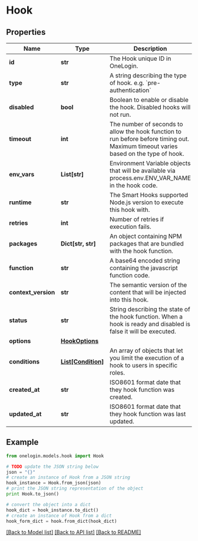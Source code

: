 # Hook


## Properties
Name | Type | Description | Notes
------------ | ------------- | ------------- | -------------
**id** | **str** | The Hook unique ID in OneLogin. | [optional] 
**type** | **str** | A string describing the type of hook. e.g. &#x60;pre-authentication&#x60; | 
**disabled** | **bool** | Boolean to enable or disable the hook. Disabled hooks will not run. | [default to True]
**timeout** | **int** | The number of seconds to allow the hook function to run before before timing out. Maximum timeout varies based on the type of hook. | [default to 1]
**env_vars** | **List[str]** | Environment Variable objects that will be available via process.env.ENV_VAR_NAME in the hook code. | 
**runtime** | **str** | The Smart Hooks supported Node.js version to execute this hook with. | 
**retries** | **int** | Number of retries if execution fails. | [default to 0]
**packages** | **Dict[str, str]** | An object containing NPM packages that are bundled with the hook function. | 
**function** | **str** | A base64 encoded string containing the javascript function code. | 
**context_version** | **str** | The semantic version of the content that will be injected into this hook. | [optional] 
**status** | **str** | String describing the state of the hook function. When a hook is ready and disabled is false it will be executed. | [optional] 
**options** | [**HookOptions**](HookOptions.md) |  | [optional] 
**conditions** | [**List[Condition]**](Condition.md) | An array of objects that let you limit the execution of a hook to users in specific roles. | [optional] 
**created_at** | **str** | ISO8601 format date that they hook function was created. | [optional] 
**updated_at** | **str** | ISO8601 format date that they hook function was last updated. | [optional] 

## Example

```python
from onelogin.models.hook import Hook

# TODO update the JSON string below
json = "{}"
# create an instance of Hook from a JSON string
hook_instance = Hook.from_json(json)
# print the JSON string representation of the object
print Hook.to_json()

# convert the object into a dict
hook_dict = hook_instance.to_dict()
# create an instance of Hook from a dict
hook_form_dict = hook.from_dict(hook_dict)
```
[[Back to Model list]](../README.md#documentation-for-models) [[Back to API list]](../README.md#documentation-for-api-endpoints) [[Back to README]](../README.md)


